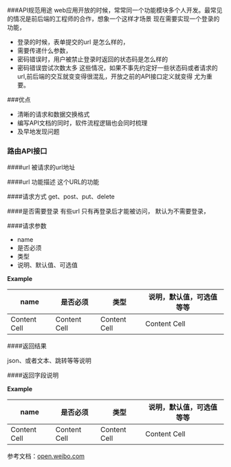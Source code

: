 
###API规范用途
web应用开放的时候，常常同一个功能模块多个人开发。最常见的情况是前后端的工程师的合作，想象一个这样才场景
现在需要实现一个登录的功能，
* 登录的时候，表单提交的url 是怎么样的，
* 需要传递什么参数，
* 密码错误时，用户被禁止登录时返回的状态码是怎么样的
* 密码错误尝试次数太多
这些情况，如果不事先约定好一些状态码或者请求的url,前后端的交互就变变得很混乱，开放之前的API接口定义就变得
尤为重要。

###优点
* 清晰的请求和数据交换格式
* 编写API文档的同时，软件流程逻辑也会同时梳理
* 及早地发现问题

### 路由API接口

####url
被请求的url地址

####url 功能描述
这个URL的功能

####请求方式
get、post、put、delete

####是否需要登录
有些url 只有再登录后才能被访问，   默认为不需要登录，

####请求参数
* name
* 是否必须
* 类型
* 说明、默认值、可选值

**Example**

| name | 是否必须| 类型 | 说明，默认值，可选值等等|
| ------------ | ------------- | ------------ |------------ |
| Content Cell | Content Cell  | Content Cell | Content Cell |

####返回结果

json、或者文本、跳转等等说明

####返回字段说明

**Example**

| name | 是否必须| 类型 | 说明，默认值，可选值等等|
| ------------ | ------------- | ------------ |------------ |
| Content Cell | Content Cell  | Content Cell | Content Cell |






参考文档：[open.weibo.com](http://open.weibo.com/wiki/2/statuses/public_timeline)

